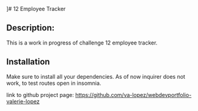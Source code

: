 ]# 12 Employee Tracker

## Description: 
This is a work in progress of challenge 12 employee tracker.

## Installation
Make sure to install all your dependencies. As of now inquirer does not work, to test routes open in insomnia.


link to github project page: https://github.com/va-lopez/webdevportfolio-valerie-lopez

